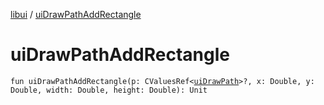 [libui](README.md) / [uiDrawPathAddRectangle](ui-draw-path-add-rectangle.md)

# uiDrawPathAddRectangle

`fun uiDrawPathAddRectangle(p: CValuesRef<`[`uiDrawPath`](ui-draw-path.md)`>?, x: Double, y: Double, width: Double, height: Double): Unit`